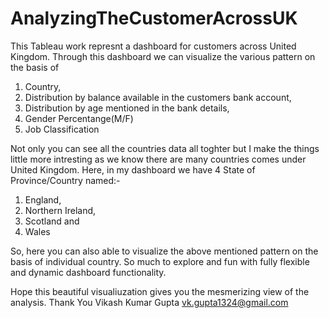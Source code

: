 # AnalyzingTheCustomerAcrossUK
This Tableau work represnt a dashboard for customers across United Kingdom. Through this dashboard we can visualize the various pattern on the basis of
1. Country,
2. Distribution by balance available in the customers bank account,
3. Distribution by age mentioned in the bank details,
4. Gender Percentange(M/F)
5. Job Classification

Not only you can see all the countries data all toghter but I make the things little more intresting as we know there are many countries comes under United Kingdom. Here, in my dashboard we have 4 State of Province/Country named:- 
1. England, 
2. Northern Ireland,
3. Scotland and 
4. Wales

So, here you can also able to visualize the above mentioned pattern on the basis of individual country.
So much to explore and fun with fully flexible and dynamic dashboard functionality.


Hope this beautiful visualiuzation gives you the mesmerizing view of the analysis.
Thank You
Vikash Kumar Gupta
vk.gupta1324@gmail.com
